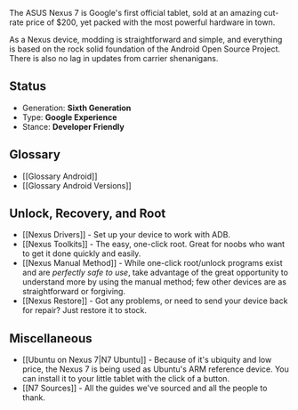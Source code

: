 The ASUS Nexus 7 is Google's first official tablet, sold at an amazing cut-rate price of $200, yet packed with the most powerful hardware in town.

As a Nexus device, modding is straightforward and simple, and everything is based on the rock solid foundation of the Android Open Source Project. There is also no lag in updates from carrier shenanigans.

## Status

* Generation: **Sixth Generation**
* Type: **Google Experience**
* Stance: **Developer Friendly**

## Glossary

* [[Glossary Android]]
* [[Glossary Android Versions]]

## Unlock, Recovery, and Root

* [[Nexus Drivers]] - Set up your device to work with ADB.
* [[Nexus Toolkits]] - The easy, one-click root. Great for noobs who want to get it done quickly and easily.
* [[Nexus Manual Method]] - While one-click root/unlock programs exist and are *perfectly safe to use*, take advantage of the great opportunity to understand more by using the manual method; few other devices are as straightforward or forgiving.
* [[Nexus Restore]] - Got any problems, or need to send your device back for repair? Just restore it to stock.

## Miscellaneous

* [[Ubuntu on Nexus 7|N7 Ubuntu]] - Because of it's ubiquity and low price, the Nexus 7 is being used as Ubuntu's ARM reference device. You can install it to your little tablet with the click of a button.
* [[N7 Sources]] - All the guides we've sourced and all the people to thank.
